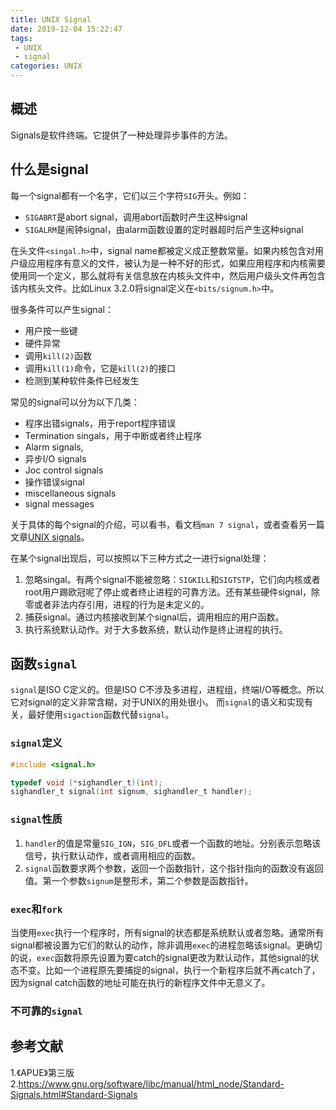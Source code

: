 ```yaml
---
title: UNIX Signal
date: 2019-12-04 15:22:47
tags:
 - UNIX
 - signal
categories: UNIX
---
```



## 概述
Signals是软件终端。它提供了一种处理异步事件的方法。


## 什么是signal
每一个signal都有一个名字，它们以三个字符`SIG`开头。例如：
- `SIGABRT`是abort signal，调用abort函数时产生这种signal
- `SIGALRM`是闹钟signal，由alarm函数设置的定时器超时后产生这种signal

在头文件`<singal.h>`中，signal name都被定义成正整数常量。如果内核包含对用户级应用程序有意义的文件，被认为是一种不好的形式，如果应用程序和内核需要使用同一个定义，那么就将有关信息放在内核头文件中，然后用户级头文件再包含该内核头文件。比如Linux 3.2.0将signal定义在`<bits/signum.h>`中。

很多条件可以产生signal：
- 用户按一些键
- 硬件异常
- 调用`kill(2)`函数
- 调用`kill(1)`命令，它是`kill(2)`的接口
- 检测到某种软件条件已经发生


常见的signal可以分为以下几类：
- 程序出错signals，用于report程序错误
- Termination singals，用于中断或者终止程序
- Alarm signals,
- 异步I/O signals
- Joc control signals
- 操作错误signal
- miscellaneous signals
- signal messages

关于具体的每个signal的介绍，可以看书，看文档`man 7 signal`，或者查看另一篇文章[UNIX signals]()。

在某个signal出现后，可以按照以下三种方式之一进行signal处理：
1. 忽略singal。有两个signal不能被忽略：`SIGKILL`和`SIGTSTP`，它们向内核或者root用户踢欧冠呢了停止或者终止进程的可靠方法。还有某些硬件signal，除零或者非法内存引用，进程的行为是未定义的。
2. 捕获signal。通过内核接收到某个signal后，调用相应的用户函数。
3. 执行系统默认动作。对于大多数系统，默认动作是终止进程的执行。


## 函数`signal`
`signal`是ISO C定义的。但是ISO C不涉及多进程，进程组，终端I/O等概念。所以它对signal的定义非常含糊，对于UNIX的用处很小。
而`signal`的语义和实现有关，最好使用`sigaction`函数代替`signal`。

### `signal`定义
``` c
#include <signal.h>

typedef void (*sighandler_t)(int);
sighandler_t signal(int signum, sighandler_t handler);
```

### `signal`性质
1. `handler`的值是常量`SIG_IGN`，`SIG_DFL`或者一个函数的地址。分别表示忽略该信号，执行默认动作，或者调用相应的函数。
2. `signal`函数要求两个参数，返回一个函数指针，这个指针指向的函数没有返回值。第一个参数`signum`是整形术，第二个参数是函数指针。

###  `exec`和`fork`
当使用`exec`执行一个程序时，所有signal的状态都是系统默认或者忽略。通常所有signal都被设置为它们的默认的动作，除非调用`exec`的进程忽略该signal。更确切的说，`exec`函数将原先设置为要catch的signal更改为默认动作，其他signal的状态不变。比如一个进程原先要捕捉的signal，执行一个新程序后就不再catch了，因为signal catch函数的地址可能在执行的新程序文件中无意义了。

### 不可靠的`signal`



## 参考文献
1.《APUE》第三版
2.https://www.gnu.org/software/libc/manual/html_node/Standard-Signals.html#Standard-Signals
